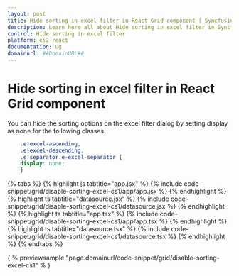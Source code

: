 ```yaml
---
layout: post
title: Hide sorting in excel filter in React Grid component | Syncfusion
description: Learn here all about Hide sorting in excel filter in Syncfusion React Grid component of Syncfusion Essential JS 2 and more.
control: Hide sorting in excel filter 
platform: ej2-react
documentation: ug
domainurl: ##DomainURL##
---
```


# Hide sorting in excel filter in React Grid component

You can hide the sorting options on the excel filter dialog by setting display as none for the following classes.

```css
    .e-excel-ascending,
    .e-excel-descending,
    .e-separator.e-excel-separator {
    display: none;
    }
```

{% tabs %}
{% highlight js tabtitle="app.jsx" %}
{% include code-snippet/grid/disable-sorting-excel-cs1/app/app.jsx %}
{% endhighlight %}
{% highlight ts tabtitle="datasource.jsx" %}
{% include code-snippet/grid/disable-sorting-excel-cs1/datasource.jsx %}
{% endhighlight %}
{% highlight ts tabtitle="app.tsx" %}
{% include code-snippet/grid/disable-sorting-excel-cs1/app/app.tsx %}
{% endhighlight %}
{% highlight ts tabtitle="datasource.tsx" %}
{% include code-snippet/grid/disable-sorting-excel-cs1/datasource.tsx %}
{% endhighlight %}
{% endtabs %}

{ % previewsample "page.domainurl/code-snippet/grid/disable-sorting-excel-cs1" % }
